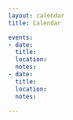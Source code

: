```yaml
---
layout: calendar
title: Calendar

events: 
- date: 
  title: 
  location: 
  notes: 
- date: 
  title: 
  location: 
  notes: 

---
```


